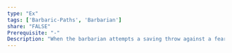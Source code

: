 ```yaml
---
type: "Ex"
tags: ['Barbaric-Paths', 'Barbarian']
share: "FALSE"
Prerequisite: "-"
Description: "When the barbarian attempts a saving throw against a fear effect, he can enter a rage as a reaction (as long as he normally would be able to rage). The barbarian gains a +2 bonus on their saving throw against the triggering fear effect."
---
```

